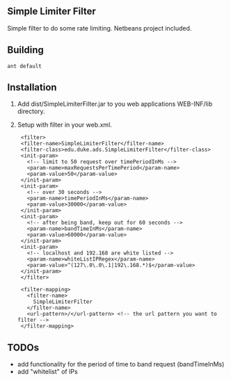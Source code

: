 ## Simple Limiter Filter

Simple filter to do some rate limiting.  Netbeans project included.

## Building

    ant default

## Installation

1. Add dist/SimpleLimiterFilter.jar to you web applications WEB-INF/lib directory.

2. Setup with filter in your web.xml.


        <filter>
        <filter-name>SimpleLimiterFilter</filter-name>
        <filter-class>edu.duke.ads.SimpleLimiterFilter</filter-class>
        <init-param>
          <!-- limit to 50 request over timePeriodInMs -->
          <param-name>maxRequestsPerTimePeriod</param-name>
          <param-value>50</param-value>   
        </init-param>
        <init-param>
          <!-- over 30 seconds -->
          <param-name>timePeriodInMs</param-name>
          <param-value>30000</param-value> 
        </init-param>
        <init-param>
          <!-- after being band, keep out for 60 seconds -->
          <param-name>bandTimeInMs</param-name>
          <param-value>60000</param-value> 
        </init-param>
        <init-param>
          <!-- localhost and 192.168 are white listed -->
          <param-name>whiteListIPRegex</param-name>
          <param-value>^(127\.0\.0\.1|192\.168.*)$</param-value> 
        </init-param>
        </filter>

        <filter-mapping>
          <filter-name>
            SimpleLimiterFilter
          </filter-name>
          <url-pattern>/</url-pattern> <!-- the url pattern you want to filter -->
        </filter-mapping>

## TODOs

* add functionality for the period of time to band request (bandTimeInMs)
* add "whitelist" of IPs
